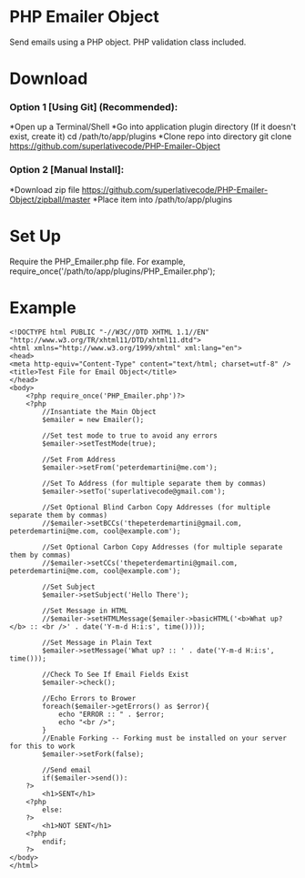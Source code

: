 # PHP Emailer Object

Send emails using a PHP object. PHP validation class included.

# Download

### Option 1 [Using Git] (Recommended):

*Open up a Terminal/Shell
*Go into application plugin directory (If it doesn't exist, create it)
	cd /path/to/app/plugins
*Clone repo into directory
	git clone https://github.com/superlativecode/PHP-Emailer-Object
	
### Option 2 [Manual Install]:

*Download zip file https://github.com/superlativecode/PHP-Emailer-Object/zipball/master
*Place item	into /path/to/app/plugins

# Set Up

Require the PHP_Emailer.php file. For example,
	require_once('/path/to/app/plugins/PHP_Emailer.php');

# Example

	<!DOCTYPE html PUBLIC "-//W3C//DTD XHTML 1.1//EN" "http://www.w3.org/TR/xhtml11/DTD/xhtml11.dtd">
	<html xmlns="http://www.w3.org/1999/xhtml" xml:lang="en">
	<head>
	<meta http-equiv="Content-Type" content="text/html; charset=utf-8" />
	<title>Test File for Email Object</title>
	</head>
	<body>
		<?php require_once('PHP_Emailer.php')?>
		<?php
			//Insantiate the Main Object
			$emailer = new Emailer();
			
			//Set test mode to true to avoid any errors
			$emailer->setTestMode(true);
			
			//Set From Address
			$emailer->setFrom('peterdemartini@me.com');
			
			//Set To Address (for multiple separate them by commas)
			$emailer->setTo('superlativecode@gmail.com');
			
			//Set Optional Blind Carbon Copy Addresses (for multiple separate them by commas)
			//$emailer->setBCCs('thepeterdemartini@gmail.com, peterdemartini@me.com, cool@example.com');
			
			//Set Optional Carbon Copy Addresses (for multiple separate them by commas)
			//$emailer->setCCs('thepeterdemartini@gmail.com, peterdemartini@me.com, cool@example.com');
			
			//Set Subject
			$emailer->setSubject('Hello There');
			
			//Set Message in HTML
			//$emailer->setHTMLMessage($emailer->basicHTML('<b>What up?</b> :: <br />' . date('Y-m-d H:i:s', time())));
			
			//Set Message in Plain Text
			$emailer->setMessage('What up? :: ' . date('Y-m-d H:i:s', time()));
			
			//Check To See If Email Fields Exist
			$emailer->check();
			
			//Echo Errors to Brower
			foreach($emailer->getErrors() as $error){
				echo "ERROR :: " . $error;
				echo "<br />";
			}
			//Enable Forking -- Forking must be installed on your server for this to work
			$emailer->setFork(false);
			
			//Send email
			if($emailer->send()):
		?>
			<h1>SENT</h1>
		<?php
			else:
		?>
			<h1>NOT SENT</h1>
		<?php
			endif;
		?>
	</body>
	</html>